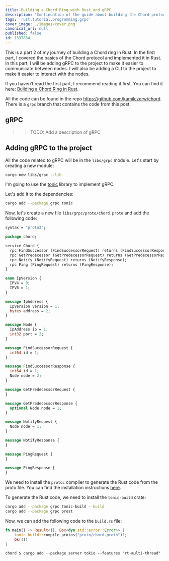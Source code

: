 ```yaml
---
title: Building a Chord Ring with Rust and gRPC
description: 'Continuation of the guide about building the Chord protocol in Rust, this time with gRPC.'
tags: 'rust,tutorial,programming,grpc'
cover_image: ./images/cover.png
canonical_url: null
published: false
id: 1337834
---
```


This is a part 2 of my journey of building a Chord ring in Rust. In the first part, I covered the basics of the Chord protocol and implemented it in Rust. In this part, I will be adding gRPC to the project to make it easier to communicate between nodes. I will also be adding a CLI to the project to make it easier to interact with the nodes.

If you haven’t read the first part, I recommend reading it first. You can find it here: [Building a Chord Ring in Rust](./building-chord-part-1.md).

All the code can be found in the repo https://github.com/kamilczerw/chord. There is a `grpc` branch that contains the code from this post.

## gRPC

>> TODO: Add a description of gRPC

## Adding gRPC to the project

All the code related to gRPC will be in the `libs/grpc` module. Let's start by creating a new module:

```bash
cargo new libs/grpc --lib
```

I'm going to use the [tonic](https://github.com/hyperium/tonic) library to implement gRPC. 

Let's add it to the dependencies:

```bash
cargo add --package grpc tonic
```

Now, let's create a new file `libs/grpc/proto/chord.proto` and add the following code:

```proto
syntax = "proto3";

package chord;

service Chord {
  rpc FindSuccessor (FindSuccessorRequest) returns (FindSuccessorResponse);
  rpc GetPredecessor (GetPredecessorRequest) returns (GetPredecessorResponse);
  rpc Notify (NotifyRequest) returns (NotifyResponse);
  rpc Ping (PingRequest) returns (PingResponse);
}

enum IpVersion {
  IPV4 = 0;
  IPV6 = 1;
}

message IpAddress {
  IpVersion version = 1;
  bytes address = 2;
}

message Node {
  IpAddress ip = 1;
  int32 port = 2;
}

message FindSuccessorRequest {
  int64 id = 1;
}

message FindSuccessorResponse {
  int64 id = 1;
  Node node = 2;
}

message GetPredecessorRequest {
}

message GetPredecessorResponse {
  optional Node node = 1;
}

message NotifyRequest {
  Node node = 1;
}

message NotifyResponse {
}

message PingRequest {
}

message PingResponse {
}
```

We need to install the `protoc` compiler to generate the Rust code from the proto file. You can find the installation instructions [here](https://grpc.io/docs/protoc-installation/).

To generate the Rust code, we need to install the `tonic-build` crate:

```bash
cargo add --package grpc tonic-build --build
cargo add --package grpc prost
``` 

Now, we can add the following code to the `build.rs` file:

```rust
fn main() -> Result<(), Box<dyn std::error::Error>> {
    tonic_build::compile_protos("proto/chord.proto")?;
    Ok(())
}
```

```
chord $ cargo add --package server tokio --features "rt-multi-thread"
```

